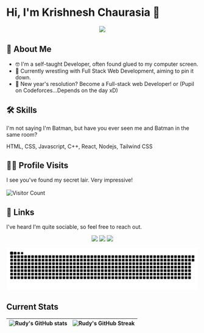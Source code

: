 # Hi, I'm Krishnesh Chaurasia 👋

<p align="center">
<img src="https://media1.giphy.com/media/v1.Y2lkPTc5MGI3NjExb3AxOTFpbDZuY2pmeGQxaTBlcGp3bWNrcWthOWl0ejl2dGJlcGI2ayZlcD12MV9pbnRlcm5hbF9naWZfYnlfaWQmY3Q9Zw/Vbtc9VG51NtzT1Qnv1/giphy.gif" width="300">
</p>

## 🚀 About Me
* 🤓 I'm a self-taught Developer, often found glued to my computer screen.  
* 🔗 Currently wrestling with Full Stack Web Development, aiming to pin it down. 
* 🎯 New year's resolution? Become a Full-stack web Developer! or (Pupil on Codeforces...Depends on the day xD)

## 🛠 Skills
I'm not saying I'm Batman, but have you ever seen me and Batman in the same room?

HTML, CSS, Javascript, C++, React, Nodejs, Tailwind CSS

## 🕵️‍♀️ Profile Visits
I see you've found my secret lair. Very impressive!
</br></br>
![Visitor Count](https://profile-counter.glitch.me/{rudy45kc}/count.svg)

## 🔗 Links
I've heard I'm quite sociable, so feel free to reach out.
<p align="center">
<a href="https://www.linkedin.com/in/krishnesh-chaurasia/"><img src="https://img.shields.io/badge/linkedin-0A66C2?style=for-the-badge&logo=linkedin&logoColor=white"></a>
<a href="https://twitter.com/_rudy45kc"><img src="https://img.shields.io/badge/twitter-1DA1F2?style=for-the-badge&logo=twitter&logoColor=white"></a>
<a href="https://www.instagram.com/Krishz.45/"><img src="https://img.shields.io/badge/-Instagram-blue?style=for-the-badge&logo=instagram&logoColor=pink"></a>
</p>

 <picture>
  <source media="(prefers-color-scheme: light)" srcset="https://github.com/sauravhathi/sauravhathi/blob/output/github-contribution-grid-snake.svg">
  <source media="(prefers-color-scheme: light)" srcset="https://github.com/sauravhathi/sauravhathi/blob/output/github-contribution-grid-snake-dark.svg">
  <img alt="github-snake" src="https://github.com/sauravhathi/sauravhathi/blob/output/github-contribution-grid-snake-dark.svg">
</picture>

## Current Stats

| ![Rudy's GitHub stats](https://github-readme-stats.vercel.app/api?username=rudy45kc&show_icons=true&theme=city_lights) | ![Rudy's GitHub Streak](https://github-readme-streak-stats.herokuapp.com/?user=rudy45kc&theme=city-lights) |
| :---: | :---: |
